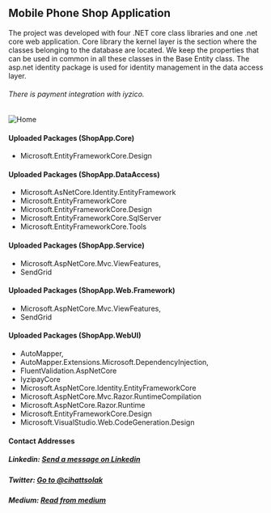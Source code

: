 ## Mobile Phone Shop Application

The project was developed with four .NET core class libraries and one .net core web application. Core library the kernel layer is the section where the classes belonging to the database are located. We keep the properties that can be used in common in all these classes in the Base Entity class. The asp.net identity package is used for identity management in the data access layer.

###### There is payment integration with iyzico.

![Home](https://user-images.githubusercontent.com/54249736/92264867-93a2d680-eee7-11ea-9d56-4feddd46e2a0.png)

#### Uploaded Packages (ShopApp.Core)
 * Microsoft.EntityFrameworkCore.Design
 
#### Uploaded Packages (ShopApp.DataAccess)
 * Microsoft.AsNetCore.Identity.EntityFramework
 * Microsoft.EntityFrameworkCore
 * Microsoft.EntityFrameworkCore.Design
 * Microsoft.EntityFrameworkCore.SqlServer
 * Microsoft.EntityFrameworkCore.Tools

#### Uploaded Packages (ShopApp.Service)
 * Microsoft.AspNetCore.Mvc.ViewFeatures,
 * SendGrid
 
#### Uploaded Packages (ShopApp.Web.Framework)
 * Microsoft.AspNetCore.Mvc.ViewFeatures,
 * SendGrid
 
 #### Uploaded Packages (ShopApp.WebUI)
 * AutoMapper,
 * AutoMapper.Extensions.Microsoft.DependencyInjection,
 * FluentValidation.AspNetCore
 * IyzipayCore
 * Microsoft.AspNetCore.Identity.EntityFrameworkCore
 * Microsoft.AspNetCore.Mvc.Razor.RuntimeCompilation
 * Microsoft.AspNetCore.Razor.Runtime
 * Microsoft.EntityFrameworkCore.Design
 * Microsoft.VisualStudio.Web.CodeGeneration.Design

#### Contact Addresses
##### Linkedin: [Send a message on Linkedin](https://www.linkedin.com/in/cihatsolak/)
##### Twitter: [Go to @cihattsolak](https://twitter.com/cihattsolak)
##### Medium: [Read from medium](https://cihatsolak.medium.com/)
